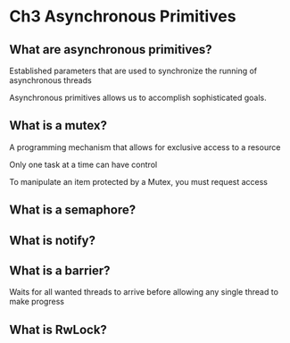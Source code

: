# Ch3 Asynchronous Primitives

## What are asynchronous primitives?

Established parameters that are used to synchronize the running of asynchronous threads

Asynchronous primitives allows us to accomplish
sophisticated goals.

## What is a mutex?

A programming mechanism that allows for exclusive access to a resource

Only one task at a time can have control

To manipulate an item protected by a Mutex, you must request access

## What is a semaphore?

## What is notify?

## What is a barrier?

Waits for all wanted threads to arrive before allowing any single thread to make progress

## What is RwLock?
